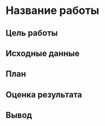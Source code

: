 # Название работы


## Цель работы


## Исходные данные


## План


## Оценка результата


## Вывод
